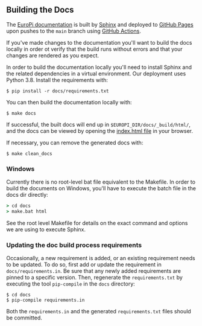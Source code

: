 ## Building the Docs

The [EuroPi documentation](https://allen-synthesis.github.io/EuroPi/) is built by [Sphinx](https://www.sphinx-doc.org)
and deployed to [GitHub Pages](https://pages.github.com) upon pushes to the ``main`` branch using
[GitHub Actions](https://github.com/features/actions).

If you've made changes to the documentation you'll want to build the docs locally in order ot verify that the build runs
without errors and that your changes are rendered as you expect.

In order to build the documentation locally you'll need to install Sphinx and the related dependencies in a virtual
environment. Our deployment uses Python 3.8. Install the requirements with:

```console
$ pip install -r docs/requirements.txt
```

You can then build the documentation locally with:

 ```console
 $ make docs
 ```

If successful, the built docs will end up in ``$EUROPI_DIR/docs/_build/html/``, and the docs can be viewed by opening
the [index.html file](index) in your browser.


If necessary, you can remove the generated docs with:

 ```console
 $ make clean_docs
 ```

 ### Windows

 Currently there is no root-level bat file equivalent to the Makefile. In order to build the documents on Windows,
 you'll have to execute the batch file in the docs dir directly:

```bat
> cd docs
> make.bat html
```

See the root level Makefile for details on the exact command and options we are using to execute Sphinx.

 ### Updating the doc build process requirements

Occasionally, a new requirement is added, or an existing requirement needs to be updated. To do so, first add or update
the requirement in ``docs/requirements.in``. Be sure that any newly added requirements are pinned to a specific version.
Then, regenerate the ``requirements.txt`` by executing the tool ``pip-compile`` in the ``docs`` directory:

```console
$ cd docs
$ pip-compile requirements.in
```

Both the ``requirements.in`` and the generated ``requirements.txt`` files should be committed.

